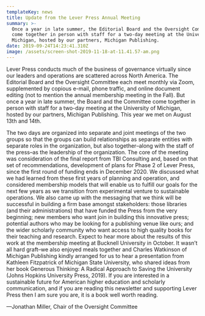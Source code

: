 ```yaml
---
templateKey: news
title: Update from the Lever Press Annual Meeting
summary: >-
  Once a year in late summer, the Editorial Board and the Oversight Committee
  come together in person with staff for a two-day meeting at the University of
  Michigan, hosted by our partners, Michigan Publishing.
date: 2019-09-24T14:23:41.310Z
image: /assets/screen-shot-2019-11-18-at-11.41.57-am.png
---
```

Lever Press conducts much of the business of governance virtually since our leaders and operations are scattered across North America. The Editorial Board and the Oversight Committee each meet monthly via Zoom, supplemented by copious e-mail, phone traffic, and online document editing (not to mention the annual membership meeting in the Fall). But once a year in late summer, the Board and the Committee come together in person with staff for a two-day meeting at the University of Michigan, hosted by our partners, Michigan Publishing. This year we met on August 13th and 14th.

The two days are organized into separate and joint meetings of the two groups so that the groups can build relationships as separate entities with separate roles in the organization, but also together–along with the staff of the press–as the leadership of the organization. The core of the meeting was consideration of the final report from TBI Consulting and, based on that set of recommendations, development of plans for Phase 2 of Lever Press, since the first round of funding ends in December 2020. We discussed what we had learned from these first years of planning and operation, and considered membership models that will enable us to fulfill our goals for the next few years as we transition from experimental venture to sustainable operations. We also came up with the messaging that we think will be successful in building a firm base amongst stakeholders: those libraries (and their administrations) that have funded the Press from the very beginning; new members who want join in building this innovative press; potential authors who may be looking for a publishing venue like ours; and the wider scholarly community who want access to high quality books for their teaching and research. Expect to hear more about the results of this work at the membership meeting at Bucknell University in October. It wasn’t all hard graft–we also enjoyed meals together and Charles Watkinson of Michigan Publishing kindly arranged for us to hear a presentation from Kathleen Fitzpatrick of Michigan State University, who shared ideas from her book Generous Thinking: A Radical Approach to Saving the University (Johns Hopkins University Press, 2019). If you are interested in a sustainable future for American higher education and scholarly communication, and if you are reading this newsletter and supporting Lever Press then I am sure you are, it is a book well worth reading.

—Jonathan Miller, Chair of the Oversight Committee

##
